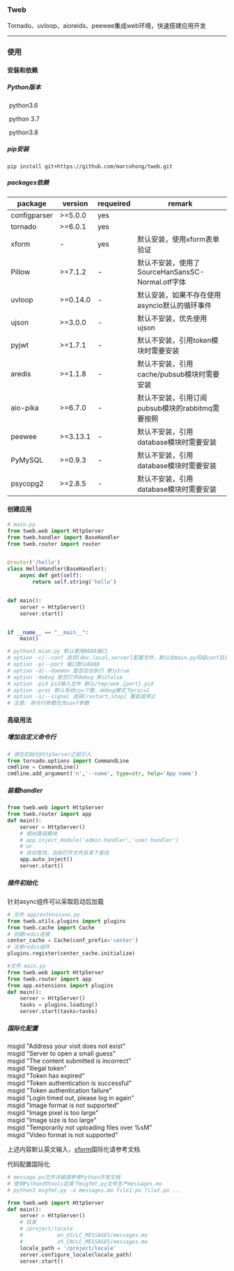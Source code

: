 ### Tweb

Tornado、uvloop、aioreids、peewee集成web环境，快速搭建应用开发

------

### 使用

#### 安装和依赖

##### Python版本

​	python3.6 

​	python 3.7

​	python3.8

##### pip安装

```shell
pip install git+https://github.com/marcohong/tweb.git
```

##### packages依赖

| package      | version  | requeired | remark                                           |
| ------------ | -------- | --------- | ------------------------------------------------ |
| configparser | >=5.0.0  | yes       |                                                  |
| tornado      | >=6.0.1  | yes       |                                                  |
| xform        | -        | yes       | 默认安装，使用xform表单验证                      |
| Pillow       | >=7.1.2  | -         | 默认不安装，使用了SourceHanSansSC-Normal.otf字体 |
| uvloop       | >=0.14.0 | -         | 默认安装，如果不存在使用asyncio默认的循环事件    |
| ujson        | >=3.0.0  | -         | 默认不安装，优先使用ujson                        |
| pyjwt        | >=1.7.1  | -         | 默认不安装，引用token模块时需要安装              |
| aredis       | >=1.1.8  | -         | 默认不安装，引用cache/pubsub模块时需要安装       |
| aio-pika     | >=6.7.0  | -         | 默认不安装，引用订阅pubsub模块的rabbitmq需要按照 |
| peewee       | >=3.13.1 | -         | 默认不安装，引用database模块时需要安装           |
| PyMySQL      | >=0.9.3  | -         | 默认不安装，引用database模块时需要安装           |
| psycopg2     | >=2.8.5  | -         | 默认不安装，引用database模块时需要安装           |

#### 创建应用

```python
# main.py
from tweb.web import HttpServer
from tweb.handler import BaseHandler
from tweb.router import router


@router('/hello')
class HelloHandler(BaseHandler):
    async def get(self):
        return self.string('hello')


def main():
    server = HttpServer()
    server.start()


if __name__ == "__main__":
    main()

# python3 mian.py 默认使用8888端口
# option -c/--conf 选项[dev,local,server]配置文件，默认在main.py同级conf目录下，如果没有启动前默认创建conf/server.conf
# option -p/--port 端口默认8888
# option -d/--daemon 是否后台执行 默认true
# option -debug 是否打开debug 默认false
# option -pid pid输入文件 默认/tmp/web.{port}.pid
# option -proc 默认系统cpu个数，debug模式下proc=1
# option -s/--signal 选择[restart,stop] 重启或停止
# 注意: 命令行参数优先conf参数
```

#### 高级用法

##### 增加自定义命令行

```python
# 请在初始化HttpServer之前引入
from tornado.options import CommandLine
cmdline = CommandLine()
cmdline.add_argument('n','--name', type=str, help='App name')
```

##### 装载handler

```python
from tweb.web import HttpServer
from tweb.router import app
def main():
    server = HttpServer()
    # 相对路径模块
    # app.inject_module('admin.handler','user.handler')
    # or
    # 自动查找，当前打开文件目录下查找
    app.auto_inject()
    server.start()
```

##### 插件初始化

针对async组件可以采取启动后加载

```python
# 文件 app/extensions.py
from tweb.utils.plugins import plugins
from tweb.cache import Cache
# 创建redis连接
center_cache = Cache(conf_prefix='center')
# 注册redis组件
plugins.register(center_cache.initialize)

#文件 main.py
from tweb.web import HttpServer
from tweb.router import app
from app.extensions import plugins
def main():
    server = HttpServer()
    tasks = plugins.loading()
    server.start(tasks=tasks)
```

##### 国际化配置

msgid "Address your visit does not exist"  
msgid "Server to open a small guess"  
msgid "The content submitted is incorrect"  
msgid "Illegal token"  
msgid "Token has expired"  
msgid "Token authentication is successful"  
msgid "Token authentication failure"  
msgid "Login timed out, please log in again"  
msgid "Image format is not supported"  
msgid "Image pixel is too large"  
msgid "Image size is too large"  
msgid "Temporarily not uploading files over %sM"  
msgid "Video format is not supported"  

上述内容默认英文输入，[xform](https://github.com/marcohong/xform)国际化请参考文档

代码配置国际化

```python
# message.po文件详细请参考Python开发文档
# 使用Python的tools目录下msgfmt.py文件生产messages.mo
# python3 msgfmt.py -o messages.mo file1.po file2.po ...

from tweb.web import HttpServer
def main():
    server = HttpServer()
    # 目录
    # /project/locale
    #           en_US/LC_MESSAGES/messages.mo
    #           zh_CN/LC_MESSAGES/messages.mo
    locale_path = '/project/locale'
    server.configure_locale(locale_path)
    server.start()
```

